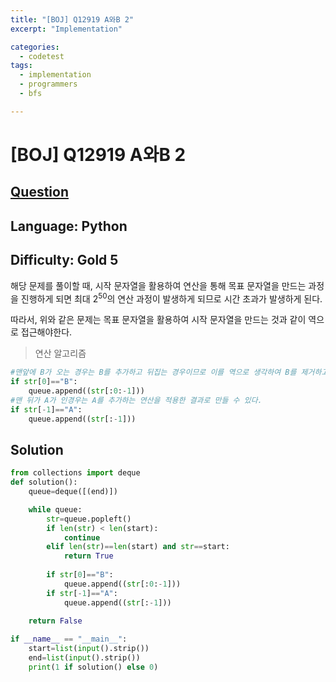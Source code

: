 ```yaml
---
title: "[BOJ] Q12919 A와B 2"
excerpt: "Implementation"

categories:
  - codetest
tags:
  - implementation
  - programmers
  - bfs

---
```

# [BOJ] Q12919 A와B 2
## [Question](https://www.acmicpc.net/problem/12919)
## Language: Python
## Difficulty: Gold 5

해당 문제를 풀이할 때, 시작 문자열을 활용하여 연산을 통해 목표 문자열을 만드는 과정을 진행하게 되면 최대 2<sup>50</sup>의 연산 과정이 발생하게 되므로 시간 초과가 발생하게 된다. 

따라서, 위와 같은 문제는 목표 문자열을 활용하여 시작 문자열을 만드는 것과 같이 역으로 접근해야한다.

> 연산 알고리즘

```python
#맨앞에 B가 오는 경우는 B를 추가하고 뒤집는 경우이므로 이를 역으로 생각하여 B를 제거하고 뒤집는 과정을 적용
if str[0]=="B":
    queue.append((str[:0:-1]))
#맨 뒤가 A가 인경우는 A를 추가하는 연산을 적용한 결과로 만들 수 있다.
if str[-1]=="A":
    queue.append((str[:-1]))
```

## Solution 

```python
from collections import deque
def solution():
    queue=deque([(end)])

    while queue:
        str=queue.popleft()
        if len(str) < len(start):
            continue
        elif len(str)==len(start) and str==start:
            return True
        
        if str[0]=="B":
            queue.append((str[:0:-1]))
        if str[-1]=="A":
            queue.append((str[:-1]))
    
    return False

if __name__ == "__main__":
    start=list(input().strip())
    end=list(input().strip())
    print(1 if solution() else 0)
```
